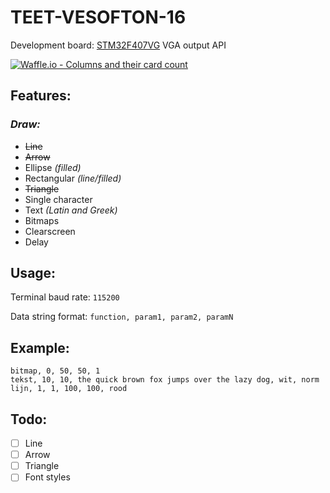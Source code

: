 # TEET-VESOFTON-16
Development board: [STM32F407VG](http://www.st.com/en/microcontrollers/stm32f407vg.html)
VGA output API

[![Waffle.io - Columns and their card count](https://badge.waffle.io/FPSUsername/TEET-VESOFTON-16.svg?columns=all)](https://waffle.io/FPSUsername/TEET-VESOFTON-16)

## **Features:**
### *Draw:*
  - ~~Line~~
  - ~~Arrow~~
  - Ellipse _(filled)_
  - Rectangular _(line/filled)_
  - ~~Triangle~~
  - Single character
  - Text _(Latin and Greek)_
  - Bitmaps
- Clearscreen
- Delay

## **Usage:**
Terminal baud rate: `115200`

Data string format: `function, param1, param2, paramN`

## **Example:**
```
bitmap, 0, 50, 50, 1
tekst, 10, 10, the quick brown fox jumps over the lazy dog, wit, norm
lijn, 1, 1, 100, 100, rood
```

## **Todo:**
- [ ] Line
- [ ] Arrow
- [ ] Triangle
- [ ] Font styles
